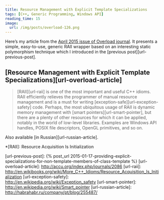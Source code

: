 ```yaml
---
title: Resource Management with Explicit Template Specializations
tags: [C++, Generic Programming, Windows API]
reading_time: 15
image:
  url: /img/posts/overload-126.png
---
```



<span class="drop-letter">H</span><span>ere’s</span> my article from the [April
2015 issue of Overload journal][url-overload]. It presents a simple,
easy-to-use, generic RAII wrapper based on an interesting static polymorphism
technique which I introduced in the [previous post][url-previous-post].

## [Resource Management with Explicit Template Specializations][url-overload-article]

> [RAII][url-raii] is one of the most important and useful C++ idioms. RAII
efficiently relieves the programmer of manual resource management and is a must
for writing [exception-safe][url-exception-safety] code. Perhaps, the most
ubiquitous usage of RAII is dynamic memory management with
[smart pointers][url-smart-pointer], but there are a plenty of other resources
for which it can be applied, notably in the world of low-level libraries.
Examples are Windows API handles, POSIX file descriptors, OpenGL primitives,
and so on.

Also available [in Russian][url-russian-article].

*[RAII]: Resource Acquisition Is Initialization

[url-overload]: http://accu.org/index.php/journals/c348/
[url-previous-post]: {% post_url 2015-01-17-providing-explicit-specializations-for-non-template-members-of-class-template %}
[url-overload-article]: http://accu.org/index.php/journals/2086
[url-raii]: http://en.wikibooks.org/wiki/More_C++_Idioms/Resource_Acquisition_Is_Initialization
[url-exception-safety]: http://en.wikipedia.org/wiki/Exception_safety
[url-smart-pointer]: http://en.wikipedia.org/wiki/Smart_pointer
[url-russian-article]: http://habrahabr.ru/company/pt/blog/255487/

<script type="application/ld+json">
  {
    "@context": "http://schema.org", 
    "@graph": [
      {
        "@id": "#issue",
        "@type": "PublicationIssue",
        "issueNumber": "126",
        "about": "C++",
        "audience": "software developers",
        "datePublished": "2015-04",
        "inLanguage": "en-GB",
        "keywords": "C++,programming",
        "publisher": "ACCU",
        "name": "Overload 126",
        "url": "http://accu.org/index.php/journals/c348/"
      },
      {
        "@id": "#periodical",
        "@type": "Periodical",
        "issn": "1354-3172",
        "about": "C++",
        "audience": "software developers",
        "inLanguage": "en-GB",
        "keywords": "C++,programming",
        "publisher": "ACCU",
        "description": "Overload publishes a high standard of articles about all aspects of software development. It relies on a team of advisors who work with authors to ensure that the articles are both clear and accurate.",
        "name": "Overload",
        "url": "http://accu.org/index.php/journal"
      },
      {
        "@id": "#article",
        "@type": "ScholarlyArticle",
        "pageEnd": "22",
        "pageStart": "18",
        "wordCount": "2829",
        "about": "C++",
        "audience": "software developers",
        "author": "{{ site.author }}",
        "datePublished": "2015-04",
        "inLanguage": "en-GB",
        "isPartOf": [ { "@id": "#issue" }, { "@id": "#periodical" } ],
        "keywords": "{{ page | keywords }}",
        "publisher": "ACCU",
        "timeRequired": "PT15M",
        "description": "RAII is a useful idiom. We present a powerful extension using explicit template specialization.",
        "name": "{{ page.title }}",
        "headline": "{{ page.title }}",
        "image": "{{ site.url }}{{ site.baseurl }}{{ page.image.url | liquify }}",
        "url": "http://accu.org/index.php/journals/2086"
      }
    ]
  }
</script>
